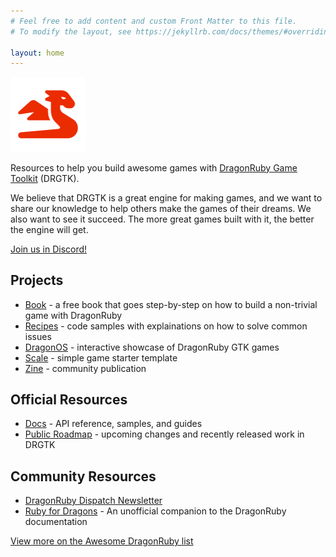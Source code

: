 ```yaml
---
# Feel free to add content and custom Front Matter to this file.
# To modify the layout, see https://jekyllrb.com/docs/themes/#overriding-theme-defaults

layout: home
---
```


<img alt="icon of a red dragon" src="/red-logo.png" style="width: 120px">

Resources to help you build awesome games with [DragonRuby Game Toolkit](https://dragonruby.org/toolkit/game) (DRGTK).

We believe that DRGTK is a great engine for making games, and we want to share our knowledge to help others make the games of their dreams. We also want to see it succeed. The more great games built with it, the better the engine will get.

[Join us in Discord!](https://discord.dragonruby.org)

## Projects

- [Book](https://book.dragonriders.community) - a free book that goes step-by-step on how to build a non-trivial game with DragonRuby
- [Recipes](/recipes) - code samples with explainations on how to solve common issues
- [DragonOS](https://dragonridersunite.itch.io/dragon-os) - interactive showcase of DragonRuby GTK games
- [Scale](https://github.com/dragonRidersUnite/scale) - simple game starter template
- [Zine](/zine) - community publication

## Official Resources

- [Docs](https://docs.dragonruby.org) - API reference, samples, and guides
- [Public Roadmap](https://trello.com/b/lx2oPd6h/public-board) - upcoming changes and recently released work in DRGTK

## Community Resources

- [DragonRuby Dispatch Newsletter](http://dragonrubydispatch.com)
- [Ruby for Dragons](https://ejectdrive.com/Ruby_for_Dragons/) - An unofficial companion to the DragonRuby documentation

[View more on the Awesome DragonRuby list](https://DragonRidersUnite.github.io/awesome-dragonruby/)
